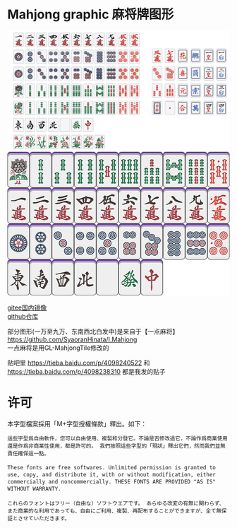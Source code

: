 # Mahjong graphic 麻将牌图形
![preview](preview.png)
![preview](PNG%20位图/雀魂样式%20majsoul%20style/purple/mjui.png)

[gitee国内镜像](https://gitee.com/lietxia_admin/mahjong_graphic)  
[github仓库](https://github.com/lietxia/mahjong_graphic)

部分图形(一万至九万、东南西北白发中)是来自于【一点麻将】  
https://github.com/SyaoranHinata/I.Mahjong  
一点麻将是用GL-MahjongTile修改的  

贴吧里
https://tieba.baidu.com/p/4098240522
和
https://tieba.baidu.com/p/4098238310
都是我发的贴子

# 许可
本字型檔案採用「M+字型授權條款」釋出。如下：

```
這些字型爲自由軟件，您可以自由使用、複製和分發它。不論是否修改過它，不論作爲商業使用還是作爲非商業性使用，都是許可的。 我們按照這些字型的「現狀」釋出它們，然而我們並無責任確保這一點。

These fonts are free softwares. Unlimited permission is granted to use, copy, and distribute it, with or without modification, either commercially and noncommercially. THESE FONTS ARE PROVIDED "AS IS" WITHOUT WARRANTY.

これらのフォントはフリー（自由な）ソフトウエアです。 あらゆる改変の有無に関わらず、また商業的な利用であっても、自由にご利用、複製、再配布することができますが、全て無保証とさせていただきます。
```
